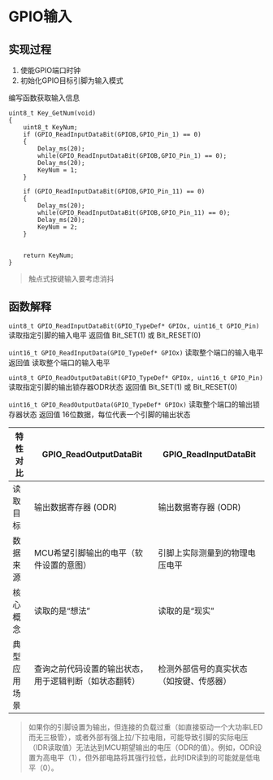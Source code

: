 # GPIO输入

## 实现过程

1. 使能GPIO端口时钟
2. 初始化GPIO目标引脚为输入模式

编写函数获取输入信息
```
uint8_t Key_GetNum(void)
{
	uint8_t KeyNum;
	if (GPIO_ReadInputDataBit(GPIOB,GPIO_Pin_1) == 0)
	{
		Delay_ms(20);
		while(GPIO_ReadInputDataBit(GPIOB,GPIO_Pin_1) == 0);
		Delay_ms(20);		
		KeyNum = 1;
	}
	
	if (GPIO_ReadInputDataBit(GPIOB,GPIO_Pin_11) == 0)
	{
		Delay_ms(20);
		while(GPIO_ReadInputDataBit(GPIOB,GPIO_Pin_11) == 0);
		Delay_ms(20);		
		KeyNum = 2;
	}
	
	
	return KeyNum;
}

```
>触点式按键输入要考虑消抖

## 函数解释

`uint8_t GPIO_ReadInputDataBit(GPIO_TypeDef* GPIOx, uint16_t GPIO_Pin)`
读取指定引脚的输入电平
返回值 Bit_SET(1) 或 Bit_RESET(0)

`uint16_t GPIO_ReadInputData(GPIO_TypeDef* GPIOx)`
读取整个端口的输入电平
返回值 读取整个端口的输入电平

`uint8_t GPIO_ReadOutputDataBit(GPIO_TypeDef* GPIOx, uint16_t GPIO_Pin)`
读取指定引脚的输出锁存器ODR状态
返回值 Bit_SET(1) 或 Bit_RESET(0)

`uint16_t GPIO_ReadOutputData(GPIO_TypeDef* GPIOx)`
读取整个端口的输出锁存器状态
返回值 16位数据，每位代表一个引脚的输出状态

|特性对比|GPIO_ReadOutputDataBit|GPIO_ReadInputDataBit|
|---|---|----|
|读取目标|输出数据寄存器 (ODR)|输出数据寄存器 (ODR)|
|数据来源|MCU希望引脚输出的电平（软件设置的意图）|引脚上实际测量到的物理电压电平|
|核心概念|读取的是“想法”|读取的是“现实”|
|典型应用场景|查询之前代码设置的输出状态，用于逻辑判断（如状态翻转）|检测外部信号的真实状态（如按键、传感器）|

>如果你的引脚设置为输出，但连接的负载过重（如直接驱动一个大功率LED而无三极管），或者外部有强上拉/下拉电阻，可能导致引脚的实际电压（IDR读取值）无法达到MCU期望输出的电压（ODR的值）。例如，ODR设置为高电平（1），但外部电路将其强行拉低，此时IDR读到的可能就是低电平（0）。